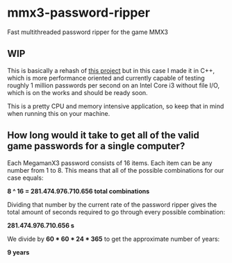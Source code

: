 # mmx3-password-ripper
Fast multithreaded password ripper for the game MMX3 
 
## WIP
This is basically a rehash of [this project](https://github.com/postcode-x/mmx3-password-generator) but in this case I made it in C++, which is more performance oriented and currently capable of testing roughly 1 million passwords per second on an Intel Core i3 without file I/O, which is on the works and should be ready soon.

This is a pretty CPU and memory intensive application, so keep that in mind when running this on your machine.

## How long would it take to get all of the valid game passwords for a single computer?

Each MegamanX3 password consists of 16 items. Each item can be any number from  1 to 8. This means that all of the possible combinations for our case equals:

**8 ^ 16 = 281.474.976.710.656 total combinations**

Dividing that number by the current rate of the password ripper gives the total amount of seconds required to go through every possible combination:

**281.474.976.710.656 s** 

We divide by **60 * 60 * 24 * 365** to get the approximate number of years:

**9 years** 




